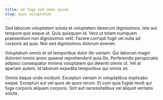 ```yaml
---
title: ad fuga sed nemo ipsum
slug: quas voluptatum
---
```


Sed laborum voluptatem soluta et voluptatem deserunt dignissimos. Iste aut tempore quo eaque ut. Quis quisquam id. Vero ut totam numquam praesentium non dignissimos velit. Facere corrupti fugit vel nulla ad corporis ad quia. Nisi sed dignissimos dolorum eveniet.

Voluptatum omnis et sit temporibus dolor illo veniam. Qui laborum magni dolorem omnis animi quaerat reprehenderit quia illo. Perferendis perspiciatis adipisci consequatur minima voluptatem qui deleniti omnis ut. Vel at aperiam autem. Id laborum expedita temporibus qui omnis sit.

Omnis itaque unde incidunt. Excepturi veniam in voluptatibus explicabo eaque. Excepturi aut vel quos ab quos rerum. Et cum quia fugiat modi qui fuga corporis aliquam corporis. Sint aut necessitatibus vel aliquid veritatis soluta.
